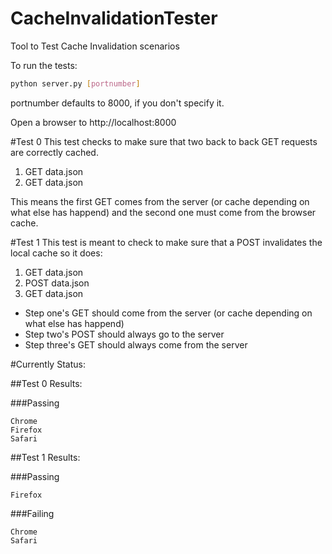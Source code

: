 CacheInvalidationTester
=======================

Tool to Test Cache Invalidation scenarios

To run the tests:
```bash
python server.py [portnumber]
```
portnumber defaults to 8000, if you don't specify it.

Open a browser to http://localhost:8000
        

#Test 0
This test checks to make sure that two back to back GET requests are correctly cached.

1. GET data.json
2. GET data.json

This means the first GET comes from the server (or cache depending on what else has happend) and the second one must come from the browser cache.


#Test 1
This test is meant to check to make sure that a POST invalidates the local cache so it does:

1. GET data.json
2. POST data.json
3. GET data.json

* Step one's GET should come from the server (or cache depending on what else has happend)
* Step two's POST should always go to the server
* Step three's GET should always come from the server

#Currently Status:

##Test 0 Results:

###Passing

    Chrome
    Firefox
    Safari

##Test 1 Results:

###Passing

    Firefox

###Failing
  
    Chrome
    Safari